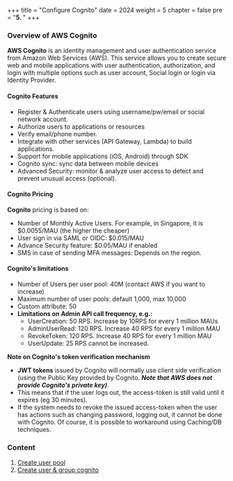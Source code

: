 +++
title = "Configure Cognito"
date = 2024
weight = 5
chapter = false
pre = "<b>5. </b>"
+++

### Overview of AWS Cognito

**AWS Cognito** is an identity management and user authentication service from Amazon Web Services (AWS). This service allows you to create secure web and mobile applications with user authentication, authorization, and login with multiple options such as user account, Social login or login via Identity Provider.

#### Cognito Features

- Register & Authenticate users using username/pw/email or social network account.
- Authorize users to applications or resources
- Verify email/phone number.
- Integrate with other services (API Gateway, Lambda) to build applications.
- Support for mobile applications (iOS, Android) through SDK
- Cognito sync: sync data between mobile devices
- Advanced Security: monitor & analyze user access to detect and prevent unusual access (optional).

#### Cognito Pricing

**Cognito** pricing is based on:

- Number of Monthly Active Users. For example, in Singapore, it is $0.0055/MAU (the higher the cheaper)
- User sign in via SAML or OIDC: $0.015/MAU
- Advance Security feature: $0.05/MAU if enabled
- SMS in case of sending MFA messages: Depends on the region.

#### Cognito's limitations

- Number of Users per user pool: 40M (contact AWS if you want to increase)
- Maximum number of user pools: default 1,000, max 10,000
- Custom attribute: 50
- **Limitations on Admin API call frequency, e.g.:**
  - UserCreation: 50 RPS. Increase by 10RPS for every 1 million MAUs
  - AdminUserRead: 120 RPS. Increase 40 RPS for every 1 million MAU
  - RevokeToken: 120 RPS. Increase 40 RPS for every 1 million MAU
  - UserUpdate: 25 RPS cannot be increased.

**Note on Cognito's token verification mechanism**

- **JWT tokens** issued by Cognito will normally use client side verification (using the Public Key provided by Cognito. **_Note that AWS does not provide Cognito's private key)_**.
- This means that if the user logs out, the access-token is still valid until it expires
  (eg 30 minutes).
- If the system needs to revoke the issued access-token when the user has actions such as changing password, logging out, it cannot be done with Cognito. Of course, it is possible to workaround using Caching/DB techniques.

### Content

1. [Create user pool](1-create-user-pool)
2. [Create user & group cognito](2-create-group-cognito)
